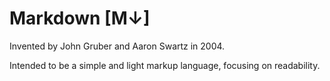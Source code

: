 # Markdown [M↓]

Invented by John Gruber and Aaron Swartz in 2004.

Intended to be a simple and light markup language, focusing on readability.
